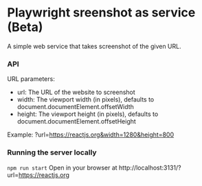 # Playwright sreenshot as service (Beta)
A simple web service that takes screenshot of the given URL.


### API
URL parameters:
- url: The URL of the website to screenshot
- width: The viewport width (in pixels), defaults to document.documentElement.offsetWidth
- height: The viewport height (in pixels), defaults to document.documentElement.offsetHeight

Example: ?url=https://reactjs.org&width=1280&height=800

### Running the server locally
```npm run start```
Open in your browser at http://localhost:3131/?url=https://reactjs.org

